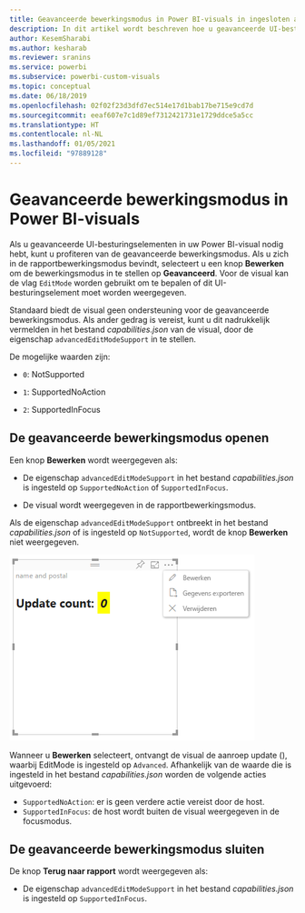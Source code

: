```yaml
---
title: Geavanceerde bewerkingsmodus in Power BI-visuals in ingesloten analyses in Power BI voor betere ingesloten BI-inzichten
description: In dit artikel wordt beschreven hoe u geavanceerde UI-besturingselementen instelt in Power BI-visuals. Maak betere geïntegreerde BI-inzichten mogelijk met geïntegreerde analytische gegevens voor Power BI.
author: KesemSharabi
ms.author: kesharab
ms.reviewer: sranins
ms.service: powerbi
ms.subservice: powerbi-custom-visuals
ms.topic: conceptual
ms.date: 06/18/2019
ms.openlocfilehash: 02f02f23d3dfd7ec514e17d1bab17be715e9cd7d
ms.sourcegitcommit: eeaf607e7c1d89ef7312421731e1729ddce5a5cc
ms.translationtype: HT
ms.contentlocale: nl-NL
ms.lasthandoff: 01/05/2021
ms.locfileid: "97889128"
---
```

# <a name="advanced-edit-mode-in-power-bi-visuals"></a>Geavanceerde bewerkingsmodus in Power BI-visuals

Als u geavanceerde UI-besturingselementen in uw Power BI-visual nodig hebt, kunt u profiteren van de geavanceerde bewerkingsmodus. Als u zich in de rapportbewerkingsmodus bevindt, selecteert u een knop **Bewerken** om de bewerkingsmodus in te stellen op **Geavanceerd**. Voor de visual kan de vlag `EditMode` worden gebruikt om te bepalen of dit UI-besturingselement moet worden weergegeven.

Standaard biedt de visual geen ondersteuning voor de geavanceerde bewerkingsmodus. Als ander gedrag is vereist, kunt u dit nadrukkelijk vermelden in het bestand *capabilities.json* van de visual, door de eigenschap `advancedEditModeSupport` in te stellen.

De mogelijke waarden zijn:

- `0`: NotSupported

- `1`: SupportedNoAction

- `2`: SupportedInFocus

## <a name="enter-advanced-edit-mode"></a>De geavanceerde bewerkingsmodus openen

Een knop **Bewerken** wordt weergegeven als:

* De eigenschap `advancedEditModeSupport` in het bestand *capabilities.json* is ingesteld op `SupportedNoAction` of `SupportedInFocus`.

* De visual wordt weergegeven in de rapportbewerkingsmodus.

Als de eigenschap `advancedEditModeSupport` ontbreekt in het bestand *capabilities.json* of is ingesteld op `NotSupported`, wordt de knop **Bewerken** niet weergegeven.

![De modus Bewerken openen](media/advanced-edit-mode/edit-mode.png)

Wanneer u **Bewerken** selecteert, ontvangt de visual de aanroep update (), waarbij EditMode is ingesteld op `Advanced`. Afhankelijk van de waarde die is ingesteld in het bestand *capabilities.json* worden de volgende acties uitgevoerd:

* `SupportedNoAction`: er is geen verdere actie vereist door de host.
* `SupportedInFocus`: de host wordt buiten de visual weergegeven in de focusmodus.

## <a name="exit-advanced-edit-mode"></a>De geavanceerde bewerkingsmodus sluiten

De knop **Terug naar rapport** wordt weergegeven als:

* De eigenschap `advancedEditModeSupport` in het bestand *capabilities.json* is ingesteld op `SupportedInFocus`.
